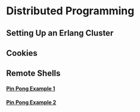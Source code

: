 # Distributed Programming

## Setting Up an Erlang Cluster

## Cookies

## Remote Shells

#### [Pin Pong Example 1]()

#### [Pin Pong Example 2]() 

